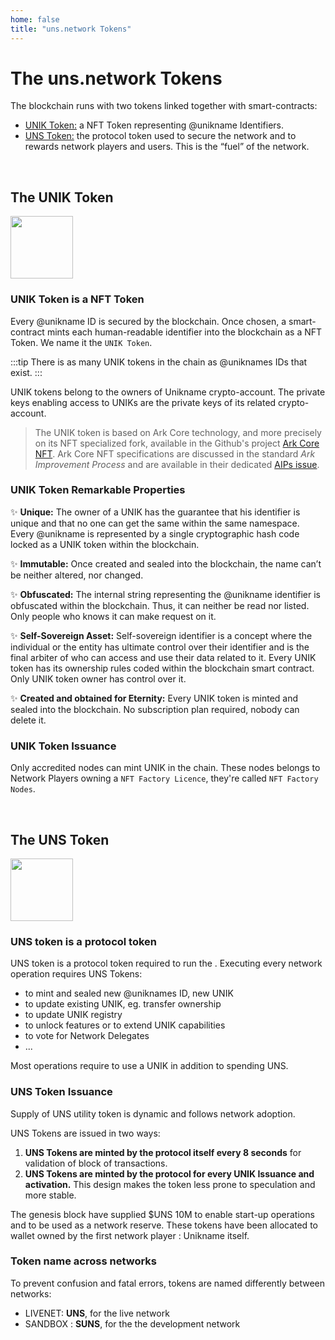 ```yaml
---
home: false
title: "uns.network Tokens"
---
```


# The uns.network Tokens

The <brand name="uns"/> blockchain runs with two tokens linked together with smart-contracts:

* [UNIK Token:](#the-unik-token) a NFT Token representing @unikname Identifiers.
* [UNS Token:](#the-uns-token) the protocol token used to secure the network and to rewards network players and users. This is the “fuel” of the network.

<br/>

## The UNIK Token

<hpicture noshadow><img src="/unik.png" width="100"/></hpicture>

### UNIK Token is a NFT Token

Every @unikname ID is secured by the blockchain. Once chosen, a smart-contract mints each human-readable identifier into the blockchain as a NFT Token. We name it the `UNIK Token`. 

:::tip There is as many UNIK tokens in the chain as @uniknames IDs that exist.
:::

UNIK tokens belong to the owners of Unikname crypto-account. The private keys enabling access to UNIKs are the private keys of its related crypto-account.

> The UNIK token is based on Ark Core technology, and more precisely on its NFT specialized fork, available in the Github's project [Ark Core NFT](https://github.com/spacelephantlabs/ark-core_non-fungible-token).
Ark Core NFT specifications are discussed in the standard _Ark Improvement Process_ and are available in their dedicated [AIPs issue](https://github.com/ArkEcosystem/AIPs/issues/70).

### UNIK Token Remarkable Properties

:sparkles: **Unique:** The owner of a UNIK has the guarantee that his identifier is unique and that no one can get the same within the same namespace. Every @unikname is represented by a single cryptographic hash code locked as a UNIK token within the <brand name="uns"/> blockchain.

:sparkles: **Immutable:** Once created and sealed into the blockchain, the name can’t be neither altered, nor changed. 

:sparkles: **Obfuscated:** The internal string representing the @unikname identifier is obfuscated within the <brand name="uns"/> blockchain. Thus, it can neither be read nor listed. Only people who knows it can make request on it.

:sparkles: **Self-Sovereign Asset:** Self-sovereign identifier is a concept where the individual or the entity has ultimate control over their identifier and is the final arbiter of who can access and use their data related to it. Every UNIK token has its ownership rules coded within the <brand name="uns"/> blockchain smart contract. Only UNIK token owner has control over it.

:sparkles: **Created and obtained for Eternity:** Every UNIK token is minted and sealed into the <brand name="uns"/> blockchain. No subscription plan required, nobody can delete it.

### UNIK Token Issuance

Only accredited nodes can mint UNIK in the chain. These nodes belongs to Network Players owning a `NFT Factory Licence`, they're called `NFT Factory Nodes`.

<br/>

## The UNS Token

<hpicture noshadow><img src="/uns.png" width="100"/></hpicture>

### UNS token is a protocol token

UNS token is a protocol token required to run the <brand name="uns"/>. Executing every network operation requires UNS Tokens: 
- to mint and sealed new @uniknames ID, new UNIK
- to update existing UNIK, eg. transfer ownership
- to update UNIK registry
- to unlock features or to extend UNIK capabilities
- to vote for Network Delegates
- ...

Most operations require to use a UNIK in addition to spending UNS.

### UNS Token Issuance

Supply of UNS utility token is dynamic and follows network adoption.

UNS Tokens are issued in two ways: 
1. **UNS Tokens are minted by the protocol itself every 8 seconds** for validation of block of transactions.
1. **UNS Tokens are minted by the protocol for every UNIK Issuance and activation.** This design makes the token less prone to speculation and more stable.

The genesis block have supplied $UNS 10M to enable start-up operations and to be used as a network reserve. These tokens have been allocated to wallet owned by the first network player : Unikname itself.

### Token name across networks

To prevent confusion and fatal errors, tokens are named differently between networks:
- LIVENET: **UNS**, for the live network
- SANDBOX : **SUNS**, for the the development network
